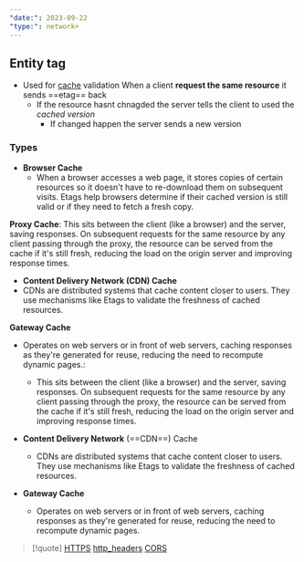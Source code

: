 ```yaml
---
"date:": 2023-09-22
"type:": network+
---
```

## Entity tag

- Used for [cache](/nixos/cache.md) validation 
	When a client **request the same resource** it sends ==etag== back 
	- If the resource hasnt chnagded
	  the server tells the client to used the *cached version* 
	  - If changed happen the server sends a new version
### Types 

-  **Browser Cache**
	- When a browser accesses a web page, it stores copies of certain resources so it doesn't have to re-download them on subsequent visits. Etags help browsers determine if their cached version is still valid or if they need to fetch a fresh copy.
    
 **Proxy Cache**: This sits between the client (like a browser) and the server, saving responses. On subsequent requests for the same resource by any client passing through the proxy, the resource can be served from the cache if it's still fresh, reducing the load on the origin server and improving response times.
    
- **Content Delivery Network (CDN) Cache** 
 - CDNs are distributed systems that cache content closer to users. They use mechanisms like Etags to validate the freshness of cached resources.
    
 **Gateway Cache** 
 - Operates on web servers or in front of web servers, caching responses as they're generated for reuse, reducing the need to recompute dynamic pages.:
	- This sits between the client (like a browser) and the server, saving responses. On subsequent requests for the same resource by any client passing through the proxy, the resource can be served from the cache if it's still fresh, reducing the load on the origin server and improving response times.

- **Content Delivery Network** (==CDN==) Cache 
	- CDNs are distributed systems that cache content closer to users. They use mechanisms like Etags to validate the freshness of cached resources.

- **Gateway Cache**
	- Operates on web servers or in front of web servers, caching responses as they're generated for reuse, reducing the need to recompute dynamic pages.




>[!quote] [HTTPS](/HTTPS.md) [http_headers](/http_headers.md) [CORS](/CORS.md)